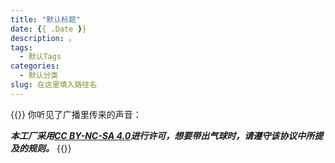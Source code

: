 ```yaml
---
title: "默认标题"
date: {{ .Date }}
description: 。
tags:
  - 默认Tags
categories:
  - 默认分类
slug: 在这里填入路径名
---
```

{{<card>}}
你听见了广播里传来的声音：

***本工厂采用[CC BY-NC-SA 4.0](https://creativecommons.org/licenses/by-nc-sa/4.0/deed.zh-hans)进行许可，想要带出气球时，请遵守该协议中所提及的规则。***
{{</card>}}
